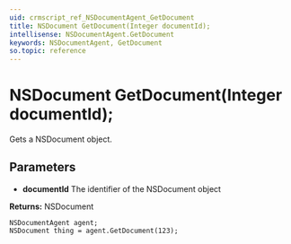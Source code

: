 ```yaml
---
uid: crmscript_ref_NSDocumentAgent_GetDocument
title: NSDocument GetDocument(Integer documentId);
intellisense: NSDocumentAgent.GetDocument
keywords: NSDocumentAgent, GetDocument
so.topic: reference
---
```


# NSDocument GetDocument(Integer documentId);

Gets a NSDocument object.

## Parameters

* **documentId** The identifier of the NSDocument object

**Returns:** NSDocument

```crmscript
NSDocumentAgent agent;
NSDocument thing = agent.GetDocument(123);
```

